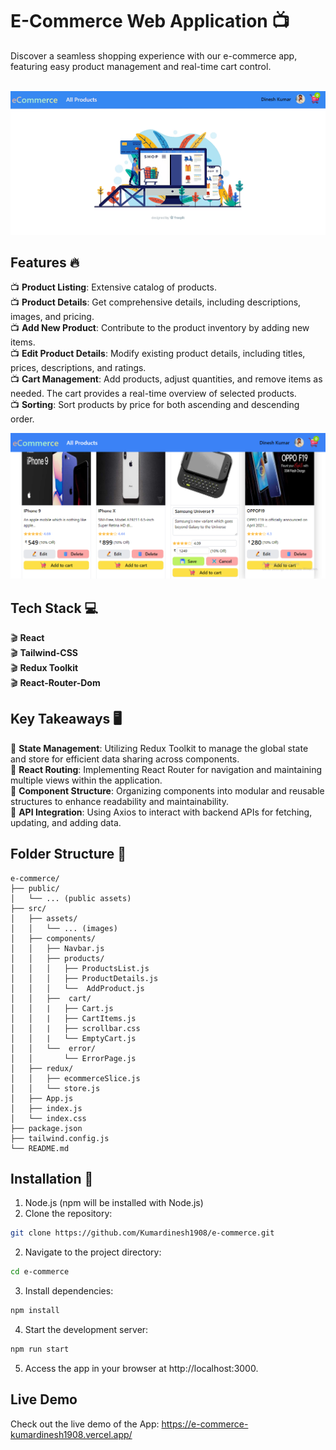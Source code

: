 # E-Commerce Web Application :tv:
Discover a seamless shopping experience with our e-commerce app, featuring easy product management and real-time cart control.<br>
<br>

<img src="/screenshots/homePage.png">

## Features :fire:
:tv: **Product Listing**: Extensive catalog of products.<br>
:tv: **Product Details**: Get comprehensive details, including descriptions, images, and pricing.<br>
:tv: **Add New Product**: Contribute to the product inventory by adding new items.<br>
:tv: **Edit Product Details**: Modify existing product details, including titles, prices, descriptions, and ratings.<br>
:tv: **Cart Management**: Add products, adjust quantities, and remove items as needed. The cart provides a real-time overview of selected products.<br>
:tv: **Sorting**: Sort products by price for both ascending and descending order.<br>

<img src="/screenshots/products page.png">


## Tech Stack :computer:
:clapper: **React** <br>
:clapper: **Tailwind-CSS** <br>
:clapper: **Redux Toolkit** <br>
:clapper: **React-Router-Dom** <br>


## Key Takeaways 🖥️
:movie_camera: **State Management**: Utilizing Redux Toolkit to manage the global state and store for efficient data sharing across components.<br>
:movie_camera: **React Routing**: Implementing React Router for navigation and maintaining multiple views within the application.<br>
:movie_camera: **Component Structure**: Organizing components into modular and reusable structures to enhance readability and maintainability.<br>
:movie_camera: **API Integration**: Using Axios to interact with backend APIs for fetching, updating, and adding data.<br>


## Folder Structure :file_folder:
```
e-commerce/
├── public/
│   └── ... (public assets)
├── src/
│   ├── assets/
│   │   └── ... (images)
│   ├── components/
│   │   ├── Navbar.js
│   │   ├── products/
│   │   │   ├── ProductsList.js
│   │   │   ├── ProductDetails.js
│   │   │   └──  AddProduct.js
│   │   ├──  cart/
│   │   |   ├── Cart.js
│   │   |   ├── CartItems.js
│   │   |   ├── scrollbar.css
│   │   |   └── EmptyCart.js
│   │   └──  error/
│   │       └── ErrorPage.js
│   ├── redux/
│   │   ├── ecommerceSlice.js
│   │   └── store.js
│   ├── App.js
│   ├── index.js
│   └── index.css
├── package.json
├── tailwind.config.js
└── README.md
```


  
## Installation :notebook:
1. Node.js (npm will be installed with Node.js)
1. Clone the repository:
```bash
git clone https://github.com/Kumardinesh1908/e-commerce.git
```
2. Navigate to the project directory:
```bash
cd e-commerce
```
3. Install dependencies:
```bash
npm install
```
4. Start the development server:
```bash
npm run start
```
5. Access the app in your browser at http://localhost:3000.
   

## Live Demo
Check out the live demo of the App: https://e-commerce-kumardinesh1908.vercel.app/


